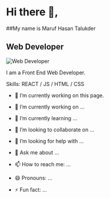 # Hi there 👋, 
##My name is Maruf Hasan Talukder
## Web Developer
![Web Developer](https://www.cuinsight.com/wp-content/uploads/2018/05/bigstock-Modern-Design-Digital-Wallpape-234904279-2.jpg)

I am a Front End Web Developer.

Skills: REACT / JS / HTML / CSS

- 🔭 I’m currently working on this page. 


- 🔭 I’m currently working on ...
- 🌱 I’m currently learning ...
- 👯 I’m looking to collaborate on ...
- 🤔 I’m looking for help with ...
- 💬 Ask me about ...
- 📫 How to reach me: ...
- 😄 Pronouns: ...
- ⚡ Fun fact: ...
